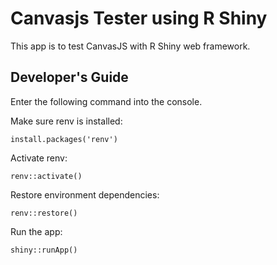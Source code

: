 # Canvasjs Tester using R Shiny
This app is to test CanvasJS with R Shiny web framework.

## Developer's Guide

Enter the following command into the console.

Make sure renv is installed:
```
install.packages('renv')
```

Activate renv:
```
renv::activate()
```

Restore environment dependencies:
```
renv::restore()
```

Run the app:
```
shiny::runApp()
```